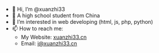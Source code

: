 - 👋 Hi, I’m @xuanzhi33
- 🏫 A high school student from China
- 👀 I’m interested in web developing (html, js, php, python)
- 📫 How to reach me:
  - My Website: [xuanzhi33.cn](https://www.xuanzhi33.cn/)
  - Email: i@xuanzhi33.cn
